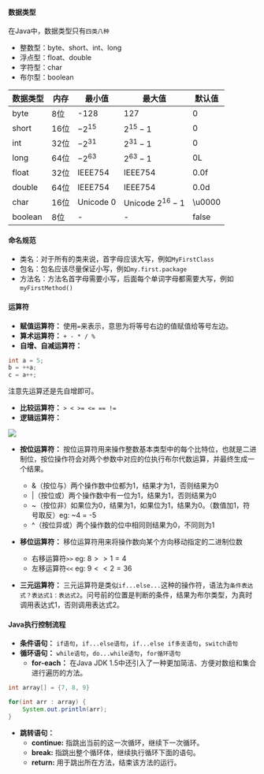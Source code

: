 #### 数据类型

在Java中，数据类型只有`四类八种`
* 整数型：byte、short、int、long
* 浮点型：float、double
* 字符型：char
* 布尔型：boolean


| 数据类型 | 内存 | 最小值 | 最大值 | 默认值 |
|--|--|--|--|--|
| byte | 8位 | -128 | 127 | 0 |
| short | 16位 | $-2^{15}$ | $2^{15}-1$ | 0 |
| int  | 32位 | $-2^{31}$ | $2^{31}-1$ | 0 |
| long | 64位 | $-2^{63}$ | $2^{63} - 1$ | 0L |
| float | 32位 | IEEE754 | IEEE754 | 0.0f |
| double | 64位 | IEEE754 | IEEE754 | 0.0d |
| char | 16位 | Unicode 0 | Unicode $2^{16} - 1$ | \u0000 |
| boolean | 8位 | - | - | false |


#### 命名规范

* 类名：对于所有的类来说，首字母应该大写，例如`MyFirstClass`
* 包名：包名应该尽量保证小写，例如`my.first.package`
* 方法名：方法名首字母需要小写，后面每个单词字母都需要大写，例如`myFirstMethod()`

#### 运算符

* **赋值运算符：** 使用`=`来表示，意思为将等号右边的值赋值给等号左边。
* **算术运算符：** `+ - * / %`
* **自增、自减运算符：**
```java
int a = 5;
b = ++a;
c = a++;
```
注意先运算还是先自增即可。
* **比较运算符：** `> < >= <= == !=`
* **逻辑运算符：** 

![](http://blog.tryna.top/img/2022-01-11-16-26-22.png)

* **按位运算符：** 按位运算符用来操作整数基本类型中的每个比特位，也就是二进制位，按位操作符会对两个参数中对应的位执行布尔代数运算，并最终生成一个结果。
  * &（按位与）两个操作数中位都为1，结果才为1，否则结果为0
  * |（按位或）两个操作数中有一位为1，结果为1，否则结果为0
  * ~（按位非）如果位为0，结果为1，如果位为1，结果为0。（数值加1，符号取反）eg: ~4 = -5
  * ^（按位异或）两个操作数的位中相同则结果为0，不同则为1

* **移位运算符：** 移位运算符用来将操作数向某个方向移动指定的二进制位数
    * 右移运算符`>>` eg: $8>>1 = 4$
    * 左移运算符`<<` eg: $9 << 2 = 36$

* **三元运算符：** 三元运算符是类似`if...else...`这种的操作符，语法为`条件表达式？表达式1：表达式2`。问号前的位置是判断的条件，结果为布尔类型，为真时调用表达式1，否则调用表达式2。

#### Java执行控制流程

* **条件语句：** `if语句`，`if...else语句`，`if...else if多支语句`，`switch语句`
* **循环语句：** `while语句`，`do...while语句`，`for循环语句`
  * **for-each：** 在Java JDK 1.5中还引入了一种更加简洁、方便对数组和集合进行遍历的方法。
```java
int array[] = {7, 8, 9}

for(int arr : array) {
    System.out.println(arr);
}
```
* **跳转语句：**
  * **continue:** 指跳出当前的这一次循环，继续下一次循环。
  * **break:** 指跳出整个循环体，继续执行循环下面的语句。
  * **return:** 用于跳出所在方法，结束该方法的运行。